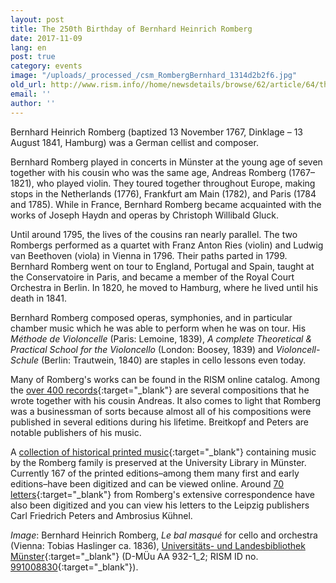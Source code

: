 ```yaml
---
layout: post
title: The 250th Birthday of Bernhard Heinrich Romberg
date: 2017-11-09
lang: en
post: true
category: events
image: "/uploads/_processed_/csm_RombergBernhard_1314d2b2f6.jpg"
old_url: http://www.rism.info//home/newsdetails/browse/62/article/64/the-250th-birthday-of-bernhard-heinrich-romberg.html
email: ''
author: ''
---
```



Bernhard Heinrich Romberg (baptized 13 November 1767, Dinklage – 13 August 1841, Hamburg) was a German cellist and composer.

Bernhard Romberg played in concerts in Münster at the young age of seven together with his cousin who was the same age, Andreas Romberg (1767–1821), who played violin. They toured together throughout Europe, making stops in the Netherlands (1776), Frankfurt am Main (1782), and Paris (1784 and 1785). While in France, Bernhard Romberg became acquainted with the works of Joseph Haydn and operas by Christoph Willibald Gluck.

Until around 1795, the lives of the cousins ran nearly parallel. The two Rombergs performed as a quartet with Franz Anton Ries (violin) and Ludwig van Beethoven (viola) in Vienna in 1796. Their paths parted in 1799. Bernhard Romberg went on tour to England, Portugal and Spain, taught at the Conservatoire in Paris, and became a member of the Royal Court Orchestra in Berlin. In 1820, he moved to Hamburg, where he lived until his death in 1841.

Bernhard Romberg composed operas, symphonies, and in particular chamber music which he was able to perform when he was on tour. His _Méthode de Violoncelle_ (Paris: Lemoine, 1839), _A complete Theoretical & Practical School for the Violoncello_ (London: Boosey, 1839) and _Violoncell-Schule_ (Berlin: Trautwein, 1840) are staples in cello lessons even today.

Many of Romberg's works can be found in the RISM online catalog. Among the [over 400 records](https://opac.rism.info/search?View=rism&author=Romberg+Bernhard&Language=en){:target="_blank"} are several compositions that he wrote together with his cousin Andreas. It also comes to light that Romberg was a businessman of sorts because almost all of his compositions were published in several editions during his lifetime. Breitkopf and Peters are notable publishers of his music.

A [collection of historical printed music](https://sammlungen.ulb.uni-muenster.de/ulbms/nav/classification/4180434){:target="_blank"} containing music by the Romberg family is preserved at the University Library in Münster. Currently 167 of the printed editions–among them many first and early editions–have been digitized and can be viewed online. Around [70 letters](https://sammlungen.ulb.uni-muenster.de/nav/classification/4224596){:target="_blank"} from Romberg's extensive correspondence have also been digitized and you can view his letters to the Leipzig publishers Carl Friedrich Peters and Ambrosius Kühnel.


_Image_: Bernhard Heinrich Romberg, _Le bal masqué_ for cello and orchestra (Vienna: Tobias Haslinger ca. 1836), [Universitäts- und Landesbibliothek Münster](https://sammlungen.ulb.uni-muenster.de/hd/content/pageview/4276781){:target="_blank"} (D-MÜu AA 932-1\_2; RISM ID no. [991008830](https://opac.rism.info/search?id=00000991008830&Language=en){:target="_blank"}).



<script type="text/javascript">var switchTo5x=true;</script><script type="text/javascript" src="http://w.sharethis.com/button/buttons.js"></script><script type="text/javascript">stLight.options({publisher: "9b601438-1ce1-49d8-bfd7-9cff5df54c17", doNotHash: false, doNotCopy: false, hashAddressBar: false});</script>